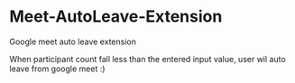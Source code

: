 # Meet-AutoLeave-Extension
Google meet auto leave extension

When participant count fall less than the entered input value, user wil auto leave from google meet :) 
